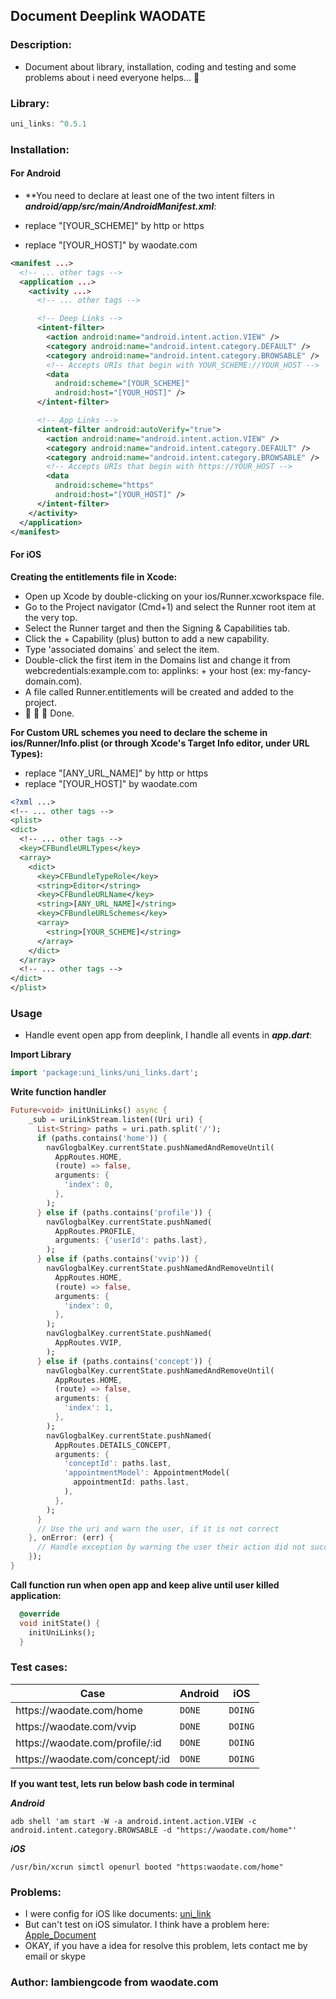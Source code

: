 ## Document Deeplink WAODATE

### Description:
- Document about library, installation, coding and testing and some problems about i need everyone helps... :panda_face:

### Library:

```dart
uni_links: ^0.5.1
```

### Installation:

#### For Android

- **You need to declare at least one of the two intent filters in ***android/app/src/main/AndroidManifest.xml***:

- replace "[YOUR_SCHEME]" by http or https
- replace "[YOUR_HOST]" by waodate.com

```xml
<manifest ...>
  <!-- ... other tags -->
  <application ...>
    <activity ...>
      <!-- ... other tags -->

      <!-- Deep Links -->
      <intent-filter>
        <action android:name="android.intent.action.VIEW" />
        <category android:name="android.intent.category.DEFAULT" />
        <category android:name="android.intent.category.BROWSABLE" />
        <!-- Accepts URIs that begin with YOUR_SCHEME://YOUR_HOST -->
        <data
          android:scheme="[YOUR_SCHEME]"
          android:host="[YOUR_HOST]" />
      </intent-filter>

      <!-- App Links -->
      <intent-filter android:autoVerify="true">
        <action android:name="android.intent.action.VIEW" />
        <category android:name="android.intent.category.DEFAULT" />
        <category android:name="android.intent.category.BROWSABLE" />
        <!-- Accepts URIs that begin with https://YOUR_HOST -->
        <data
          android:scheme="https"
          android:host="[YOUR_HOST]" />
      </intent-filter>
    </activity>
  </application>
</manifest>
```

#### For iOS

**Creating the entitlements file in Xcode:**

- Open up Xcode by double-clicking on your ios/Runner.xcworkspace file.
- Go to the Project navigator (Cmd+1) and select the Runner root item at the very top.
- Select the Runner target and then the Signing & Capabilities tab.
- Click the + Capability (plus) button to add a new capability.
- Type 'associated domains` and select the item.
- Double-click the first item in the Domains list and change it from webcredentials:example.com to: applinks: + your host (ex: my-fancy-domain.com).
- A file called Runner.entitlements will be created and added to the project.
- :rocket: :rocket: :rocket: Done.

**For Custom URL schemes you need to declare the scheme in ios/Runner/Info.plist (or through Xcode's Target Info editor, under URL Types):**

- replace "[ANY_URL_NAME]" by http or https
- replace "[YOUR_HOST]" by waodate.com

```xml
<?xml ...>
<!-- ... other tags -->
<plist>
<dict>
  <!-- ... other tags -->
  <key>CFBundleURLTypes</key>
  <array>
    <dict>
      <key>CFBundleTypeRole</key>
      <string>Editor</string>
      <key>CFBundleURLName</key>
      <string>[ANY_URL_NAME]</string>
      <key>CFBundleURLSchemes</key>
      <array>
        <string>[YOUR_SCHEME]</string>
      </array>
    </dict>
  </array>
  <!-- ... other tags -->
</dict>
</plist>
```

### Usage

- Handle event open app from deeplink, I handle all events in ***app.dart***:

**Import Library**

```dart
import 'package:uni_links/uni_links.dart';
```

**Write function handler**

```dart
Future<void> initUniLinks() async {
    _sub = uriLinkStream.listen((Uri uri) {
      List<String> paths = uri.path.split('/');
      if (paths.contains('home')) {
        navGlogbalKey.currentState.pushNamedAndRemoveUntil(
          AppRoutes.HOME,
          (route) => false,
          arguments: {
            'index': 0,
          },
        );
      } else if (paths.contains('profile')) {
        navGlogbalKey.currentState.pushNamed(
          AppRoutes.PROFILE,
          arguments: {'userId': paths.last},
        );
      } else if (paths.contains('vvip')) {
        navGlogbalKey.currentState.pushNamedAndRemoveUntil(
          AppRoutes.HOME,
          (route) => false,
          arguments: {
            'index': 0,
          },
        );
        navGlogbalKey.currentState.pushNamed(
          AppRoutes.VVIP,
        );
      } else if (paths.contains('concept')) {
        navGlogbalKey.currentState.pushNamedAndRemoveUntil(
          AppRoutes.HOME,
          (route) => false,
          arguments: {
            'index': 1,
          },
        );
        navGlogbalKey.currentState.pushNamed(
          AppRoutes.DETAILS_CONCEPT,
          arguments: {
            'conceptId': paths.last,
            'appointmentModel': AppointmentModel(
              appointmentId: paths.last,
            ),
          },
        );
      }
      // Use the uri and warn the user, if it is not correct
    }, onError: (err) {
      // Handle exception by warning the user their action did not succeed
    });
}
```

**Call function run when open app and keep alive until user killed application:**

```dart
  @override
  void initState() {
    initUniLinks();
  }
```

### Test cases:

<table>
    <thead>
      <tr>
        <th>Case</th>
        <th>Android</th>
        <th>iOS</th>
      </tr>
    </thead>
    <tbody>
        <tr>
            <td>https://waodate.com/home</td>
            <td><code>DONE</code></td>
            <td><code>DOING</code></td>
        </tr>
        <tr>
            <td>https://waodate.com/vvip</td>
            <td><code>DONE</code></td>
            <td><code>DOING</code></td>
        </tr>
         <tr>
            <td>https://waodate.com/profile/:id</td>
            <td><code>DONE</code></td>
            <td><code>DOING</code></td>
        </tr>
         <tr>
            <td>https://waodate.com/concept/:id</td>
            <td><code>DONE</code></td>
            <td><code>DOING</code></td>
        </tr>
    </tbody>
  </table>
  
**If you want test, lets run below bash code in terminal**

***Android***
```terminal
adb shell 'am start -W -a android.intent.action.VIEW -c android.intent.category.BROWSABLE -d "https://waodate.com/home"'
```

***iOS***
```terminal
/usr/bin/xcrun simctl openurl booted "https:waodate.com/home"
```

### Problems:

- I were config for iOS like documents: [uni_link](https://github.com/avioli/uni_links/blob/master/uni_links/README.md)
- But can't test on iOS simulator. I think have a problem here: [Apple_Document](https://developer.apple.com/documentation/xcode/supporting-associated-domains?preferredLanguage=occ)
- OKAY, if you have a idea for resolve this problem, lets contact me by email or skype

### Author: lambiengcode from waodate.com

